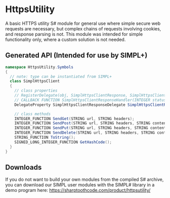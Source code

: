 # HttpsUtility
A basic HTTPS utility S# module for general use where simple secure web requests are necessary, but complex chains of requests involving cookies, and response parsing is not. This module was intended for simple functionality only, where a custom solution is not needed.

## Generated API (Intended for use by SIMPL+)
```cs
namespace HttpsUtility.Symbols
{
  // note: type can be instantiated from SIMPL+
  class SimplHttpsClient
  {
    // class properties
    // RegisterDelegate(obj, SimplHttpsClientResponse, SimplHttpsClientResponseHandler);
    // CALLBACK FUNCTION SimplHttpsClientResponseHandler(INTEGER status, STRING responseUrl, STRING content);
    DelegateProperty SimplHttpsClientResponseDelegate SimplHttpsClientResponse(INTEGER status, STRING responseUrl, STRING content);

    // class methods
    INTEGER_FUNCTION SendGet(STRING url, STRING headers);
    INTEGER_FUNCTION SendPost(STRING url, STRING headers, STRING content);
    INTEGER_FUNCTION SendPut(STRING url, STRING headers, STRING content);
    INTEGER_FUNCTION SendDelete(STRING url, STRING headers, STRING content);
    STRING_FUNCTION ToString();
    SIGNED_LONG_INTEGER_FUNCTION GetHashCode();
  }
}
```

## Downloads
If you do not want to build your own modules from the compiled S# archive, you can download our SIMPL user modules with the SIMPL# library in a demo program here: https://sharptoothcode.com/product/httpsutility/
